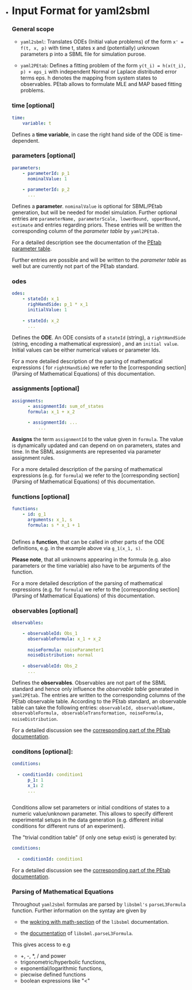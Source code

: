 * # Input Format for yaml2sbml

  ### General scope

  * `yaml2sbml`: Translates ODEs (Initial value problems) of the form `x' = f(t, x, p)` with time t, states x  and (potentially) unknown parameters p into a SBML file for simulation purose.

  * `yaml2PEtab`: Defines a fitting problem of the form `y(t_i) = h(x(t_i), p) + eps_i` with independent Normal or Laplace distributed error terms eps. h denotes the mapping from system states to observables. PEtab allows to formulate MLE and MAP based fitting problems.

    

  ### time [optional]

  ```yaml
  time:
      variable: t
  ```

  Defines a **time variable**, in case the right hand side of the ODE is time-dependent.
  
  

  ### parameters [optional]

  ```yaml
  parameters: 
      - parameterId: p_1
        nominalValue: 1
        
      - parameterId: p_2
        ...     
  ```

  Defines a **parameter**. `nominalValue` is optional for SBML/PEtab generation, but will be needed for model simulation. Further optional entries are `parameterName, parameterScale, lowerBound, upperBound, estimate` and entries regarding priors. These entries will be written the corresponding column of the _parameter table_ by `yaml2PEtab.`

  For a detailed description see the documentation of the [PEtab parameter table](https://github.com/PEtab-dev/PEtab/blob/master/doc/documentation_data_format.md#parameter-table "PEtab paramter table documentation"). 

  Further entries are possible and will be written to the _parameter table_ as well but are currently not part of the PEtab standard. 
  
  

  ### odes

  ```yaml
  odes:
      - stateId: x_1
        righHandSide: p_1 * x_1
        initialValue: 1
        
      - stateId: x_2
        ...      
  ```

  Defines the **ODE**. An ODE consists of a `stateId` (string), a `rightHandSide` (string, encoding a mathematical expression) , and an `initial value`. Initial values can be either numerical values or parameter Ids. 

  For a more detailed description of the parsing of mathematical expressions ( for  `rightHandSide`) we refer to the [corresponding section](Parsing of Mathematical Equations) of this documentation.
  
  

  ### assignments [optional]

  ```yaml
  assignments:
  		- assignmentId: sum_of_states
        formula: x_1 + x_2
  		
  		- assignmentId: ...
  			...
  ```

  **Assigns** the term `assignmentId` to the value given in `formula`. The value is dynamically updated and can depend on on parameters, states and time. In the SBML assignments are represented via parameter assignment rules.

  For a more detailed description of the parsing of mathematical expressions (e.g. for  `formula`) we refer to the [corresponding section](Parsing of Mathematical Equations) of this documentation.
  
  

  ### functions [optional]

  ``` yaml
  functions:
      - id: g_1
        arguments: x_1, s
        formula: s * x_1 + 1
     
  ```

  Defines a **function**, that can be called in other parts of the ODE definitions, e.g. in the example above via  `g_1(x_1, s)`. 

  **Please note**, that all unknowns appearing in the formula (e.g. also parameters or the time variable) also have to be arguments of the function.  

  For a more detailed description of the parsing of mathematical expressions (e.g. for  `formula`) we refer to the [corresponding section](Parsing of Mathematical Equations) of this documentation.
  
  

  ### observables [optional]

  ``` yaml
  observables:
  
      - observableId: Obs_1
        observableFormula: x_1 + x_2
        
        noiseFormula: noiseParameter1
        noiseDistribution: normal
        
      - observableId: Obs_2
      	...
  ```

  Defines the **observables**. Observables are not part of the SBML standard and hence only influence the _observable table_ generated in `yaml2PEtab`. The entries are written to the corresponding columns of the PEtab observable table. According to the PEtab standard, an observable table can take the following entries:  `observableId, observableName, observableFormula, observableTransformation, noiseFormula, noiseDistribution`. 

  For a detailed discussion see the [corresponding part of the PEtab documentation](https://github.com/PEtab-dev/PEtab/blob/master/doc/documentation_data_format.md#observables-table).
  
  

  ### conditons [optional]:

  ```yaml
  conditions:
  	
  	- conditionId: condition1
  		p_1: 1
  		x_1: 2
  		...
  	
  ```

  Conditions allow set parameters or initial conditions of states to a numeric value/unknown parameter. This allows to specify different experimental setups in the data generation (e.g. different initial conditions for different runs of an experiment). 

  The "trivial condition table" (if only one setup exist) is generated by:

  ```yaml
  conditions:
  	
  	- conditionId: condition1
  ```


  
  For a detailed discussion see the [corresponding part of the PEtab documentation](https://github.com/PEtab-dev/PEtab/blob/master/doc/documentation_data_format.md#condition-table).
  
  

  ### Parsing of Mathematical Equations

   Throughout `yaml2sbml` formulas are parsed by `libsbml's` `parseL3Formula` function. Further information on the syntay are given by

  * the [wokring with math-section](http://sbml.org/Special/Software/libSBML/docs/formatted/python-api/libsbml-math.html) of the `libsbml` documentation.

  * the [documentation](http://sbml.org/Special/Software/libSBML/docs/formatted/python-api/namespacelibsbml.html#ae79acc3be958963c55f1d03944add36b) of `libsbml.parseL3Formula`.

  

  This gives access to e.g 

  * +, -, *, / and power
  * trigonometric/hyperbolic functions, 
  * exponential/logarithmic functions,
  * piecwise defined functions
  * boolean expressions like "<"